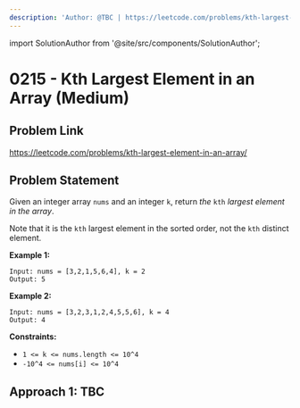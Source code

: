 ```yaml
---
description: 'Author: @TBC | https://leetcode.com/problems/kth-largest-element-in-an-array/'
---
```


import SolutionAuthor from '@site/src/components/SolutionAuthor';

# 0215 - Kth Largest Element in an Array (Medium)

## Problem Link

https://leetcode.com/problems/kth-largest-element-in-an-array/

## Problem Statement

Given an integer array `nums` and an integer `k`, return _the_ `kth` _largest element in the array_.

Note that it is the `kth` largest element in the sorted order, not the `kth` distinct element.

**Example 1:**

```
Input: nums = [3,2,1,5,6,4], k = 2
Output: 5
```

**Example 2:**

```
Input: nums = [3,2,3,1,2,4,5,5,6], k = 4
Output: 4
```

**Constraints:**

* `1 <= k <= nums.length <= 10^4`
* `-10^4 <= nums[i] <= 10^4`

## Approach 1: TBC
